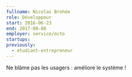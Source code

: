 ```yaml
---
fullname: Nicolas Brohée
role: Développeur
start: 2016-06-23
end: 2017-08-08
employer: service/octo
startups:
previously:
  - etudiant-entrepreneur
---
```


Ne blâme pas les usagers : améliore le système !
